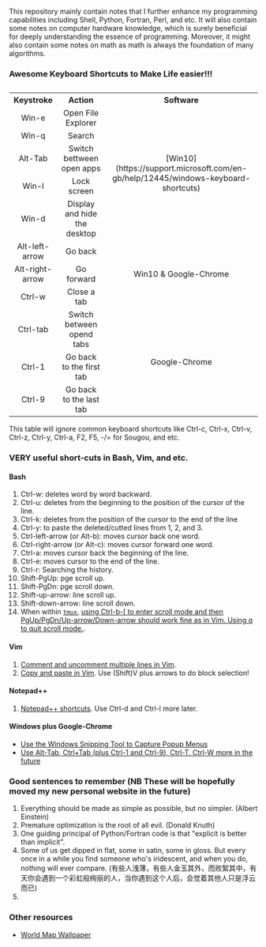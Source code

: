 This repository mainly contain notes that I further enhance my programming capabilities including Shell, Python, Fortran, Perl, and etc. It will also contain some notes on computer hardware knowledge, which is surely beneficial for deeply understanding the essence of programming. Moreover, it might also contain some notes on math as math is always the foundation of many algorithms.

### Awesome Keyboard Shortcuts to Make Life easier!!!
<table>
  <caption class="cap"></caption>
  <tr>
    <th class="title">Keystroke</th>
    <th class="title">Action</th>
    <th class="title">Software</th>
  </tr>
  <tr>
    <td valign="center" align='center'>Win-e</td>
    <td valign="center" align='center'>Open File Explorer</td>
    <td valign="center" align='center' rowspan=5>[Win10](https://support.microsoft.com/en-gb/help/12445/windows-keyboard-shortcuts)</td>
  </tr>
  <tr>
    <td valign="center" align='center'>Win-q</td>
    <td valign="center" align='center'>Search</td>
  </tr>
  <tr>
    <td valign="center" align='center'>Alt-Tab</td>
    <td valign="center" align='center'>Switch bettween open apps</td>
  </tr>
  <tr>
    <td valign="center" align='center'>Win-l</td>
    <td valign="center" align='center'>Lock screen</td>
  </tr>
  <tr>
    <td valign="center" align='center'>Win-d</td>
    <td valign="center" align='center'>Display and hide the desktop</td>
  </tr>
  <tr>
    <td valign="center" align='center'>Alt-left-arrow</td>
    <td valign="center" align='center'>Go back</td>
    <td valign="center" align='center' rowspan=3>Win10 & Google-Chrome</td>
  </tr>
  <tr>
    <td valign="center" align='center'>Alt-right-arrow</td>
    <td valign="center" align='center'>Go forward</td>
  </tr>
  <tr>
    <td valign="center" align='center'>Ctrl-w</td>
    <td valign="center" align='center'>Close a tab</td>
  </tr>
  <tr>
    <td valign="center" align='center'>Ctrl-tab</td>
    <td valign="center" align='center'>Switch between opend tabs</td>
    <td valign="center" align='center' rowspan=3>Google-Chrome</td>
  </tr>
  <tr>
    <td valign="center" align='center'>Ctrl-1</td>
    <td valign="center" align='center'>Go back to the first tab</td>
  </tr>
  <tr>
    <td valign="center" align='center'>Ctrl-9</td>
    <td valign="center" align='center'>Go back to the last tab</td>
  </tr>
</table>
This table will ignore common keyboard shortcuts like Ctrl-c, Ctrl-x, Ctrl-v, Ctrl-z, Ctrl-y, Ctrl-a, F2, F5, -/= for Sougou, and etc.

### VERY useful short-cuts in Bash, Vim, and etc.
#### Bash
1. Ctrl-w: deletes word by word backward.
2. Ctrl-u: deletes from the beginning to the position of the cursor of the line.
3. Ctrl-k: deletes from the position of the cursor to the end of the line
4. Ctrl-y: to paste the deleted/cutted lines from 1, 2, and 3.
5. Ctrl-left-arrow (or Alt-b): moves cursor back one word.
6. Ctrl-right-arrow (or Alt-c): moves cursor forward one word.
7. Ctrl-a: moves cursor back the beginning of the line.
8. Ctrl-e: moves cursor to the end of the line.
9. Ctrl-r: Searching the history.
10. Shift-PgUp: pge scroll up.
11. Shift-PgDn: pge scroll down.
12. Shift-up-arrow: line scroll up.
13. Shift-down-arrow: line scroll down.
14. When within [`tmux`](https://www.hamvocke.com/blog/a-quick-and-easy-guide-to-tmux/), [using Ctrl-b-\[ to enter scroll mode and then PgUp/PgDn/Up-arrow/Down-arrow should work fine as in Vim. Using q to quit scroll mode.](https://superuser.com/questions/209437/how-do-i-scroll-in-tmux).

#### Vim
1. [Comment and uncomment multiple lines in Vim](https://discuss.devopscube.com/t/how-to-comment-and-uncomment-multiple-line-vi-terminal-editor/64).
2. [Copy and paste in Vim](https://stackoverflow.com/questions/73319/duplicate-a-whole-line-in-vim). Use (Shift)V plus arrows to do block selection!

#### Notepad++
1. [Notepad++ shortcuts](http://www.keyxl.com/aaacd5a/43/Notepad-Plus-text-editor-software-keyboard-shortcuts.htm). Use Ctrl-d and Ctrl-l more later.

#### Windows plus Google-Chrome
- [Use the Windows Snipping Tool to Capture Popup Menus](https://helpdeskgeek.com/how-to/use-the-windows-snipping-tool-to-capture-popup-menus/)
- [Use Alt-Tab, Ctrl+Tab (plus Ctrl-1 and Ctrl-9), Ctrl-T, Ctrl-W more in the future](https://www.zhihu.com/question/19555789)

### Good sentences to remember (NB These will be hopefully moved my new personal website in the future)
1. Everything should be made as simple as possible, but no simpler. (Albert Einstein)
2. Premature optimization is the root of all evil. (Donald Knuth)
3. One guiding principal of Python/Fortran code is that "explicit is better than implicit".
4. Some of us get dipped in flat, some in satin, some in gloss. But every once in a while you find someone who's iridescent, and when you do, nothing will ever compare. (有些人浅薄，有些人金玉其外，而败絮其中，有天你会遇到一个彩虹般绚丽的人，当你遇到这个人后，会觉着其他人只是浮云而已)
5. 

### Other resources
- [World Map Wallpaper](https://wall.alphacoders.com/by_sub_category.php?id=239314&name=%E4%B8%96%E7%95%8C%E5%9C%B0%E5%9B%BE+%E5%A3%81%E7%BA%B8&lang=Chinese)

